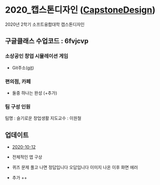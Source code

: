 
# 2020_캡스톤디자인 ([CapstoneDesign]( https://github.com/lab-lwc/20202_CapstoneDesign ))  
2020년 2학기 소프트융합대학 캡스톤디자인 

## 구글클래스 수업코드 : 6fvjcvp  

### 소상공인 창업 시뮬레이션 게임
  * Git주소([git]( https://github.com/hjie0314/memoming_git ))  
  
### 편의점, 카페 
  * 둘중 하나는 완성 (+추가)
  
### 팀 구성 인원
팀명 :  슬기로운 창업생활 
지도교수 : 이원철  

## 업데이트

* [2020-10-12](https://github.com/hjie0314/memoming_git/tree/master/Project_0)

* 전체적인 앱 구상
* 퀴즈 문제 풀고 나면 정답입니다 오답입니다 이미지 나온 이후 화면 에러
* 추가 ++

